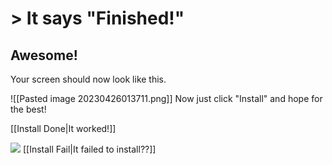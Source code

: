 # > It says "Finished!"
## Awesome!
Your screen should now look like this.

![[Pasted image 20230426013711.png]]
Now just click "Install" and hope for the best!

 [[Install Done|It worked!]]

![](https://cdn.discordapp.com/attachments/803186540359450664/1100707666361323520/ezgif.com-resize_1.gif) [[Install Fail|It failed to install??]]